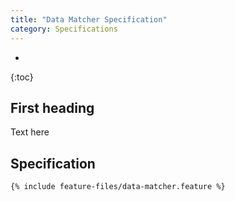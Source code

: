 ```yaml
---
title: "Data Matcher Specification"
category: Specifications
---
```

* 
{:toc}

## First heading

Text here

## Specification

```gherkin
{% include feature-files/data-matcher.feature %}
```
